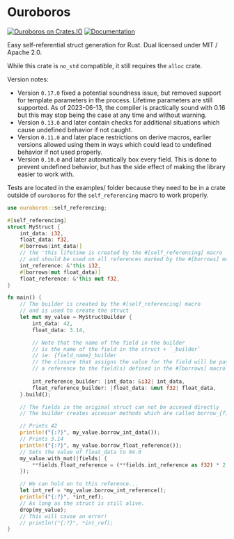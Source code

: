 # Ouroboros

[![Ouroboros on Crates.IO](https://img.shields.io/crates/v/ouroboros)](https://crates.io/crates/ouroboros)
[![Documentation](https://img.shields.io/badge/documentation-link-success)](https://docs.rs/ouroboros)


Easy self-referential struct generation for Rust. 
Dual licensed under MIT / Apache 2.0.

While this crate is `no_std` compatible, it still requires the `alloc` crate.

Version notes:
- Version `0.17.0` fixed a potential soundness issue, but removed support for
  template parameters in the process. Lifetime parameters are still supported.
  As of 2023-06-13, the compiler is practically sound with 0.16 but this may
  stop being the case at any time and without warning.
- Version `0.13.0` and later contain checks for additional situations which
  cause undefined behavior if not caught.
- Version `0.11.0` and later place restrictions on derive macros, earlier
  versions allowed using them in ways which could lead to undefined behavior if
  not used properly.
- Version `0.10.0` and later automatically box every field. This is done
  to prevent undefined behavior, but has the side effect of making the library
  easier to work with.

Tests are located in the examples/ folder because they need to be in a crate
outside of `ouroboros` for the `self_referencing` macro to work properly.

```rust
use ouroboros::self_referencing;

#[self_referencing]
struct MyStruct {
    int_data: i32,
    float_data: f32,
    #[borrows(int_data)]
    // the 'this lifetime is created by the #[self_referencing] macro
    // and should be used on all references marked by the #[borrows] macro
    int_reference: &'this i32,
    #[borrows(mut float_data)]
    float_reference: &'this mut f32,
}

fn main() {
    // The builder is created by the #[self_referencing] macro 
    // and is used to create the struct
    let mut my_value = MyStructBuilder {
        int_data: 42,
        float_data: 3.14,

        // Note that the name of the field in the builder 
        // is the name of the field in the struct + `_builder` 
        // ie: {field_name}_builder
        // the closure that assigns the value for the field will be passed 
        // a reference to the field(s) defined in the #[borrows] macro
	
        int_reference_builder: |int_data: &i32| int_data,
        float_reference_builder: |float_data: &mut f32| float_data,
    }.build();

    // The fields in the original struct can not be accesed directly
    // The builder creates accessor methods which are called borrow_{field_name}()

    // Prints 42
    println!("{:?}", my_value.borrow_int_data());
    // Prints 3.14
    println!("{:?}", my_value.borrow_float_reference());
    // Sets the value of float_data to 84.0
    my_value.with_mut(|fields| {
        **fields.float_reference = (**fields.int_reference as f32) * 2.0;
    });

    // We can hold on to this reference...
    let int_ref = *my_value.borrow_int_reference();
    println!("{:?}", *int_ref);
    // As long as the struct is still alive.
    drop(my_value);
    // This will cause an error!
    // println!("{:?}", *int_ref);
}
```
